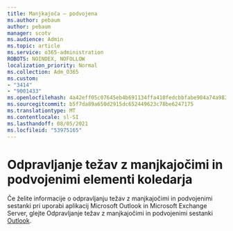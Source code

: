 ```yaml
---
title: Manjkajoča – podvojena
ms.author: pebaum
author: pebaum
manager: scotv
ms.audience: Admin
ms.topic: article
ms.service: o365-administration
ROBOTS: NOINDEX, NOFOLLOW
localization_priority: Normal
ms.collection: Adm_O365
ms.custom:
- "3414"
- "9001433"
ms.openlocfilehash: 4a42eff05c07645eb4b691134ffa410fedcbbfabe904a74a9827fc4e1934d7a4
ms.sourcegitcommit: b5f7da89a650d2915dc652449623c78be6247175
ms.translationtype: MT
ms.contentlocale: sl-SI
ms.lasthandoff: 08/05/2021
ms.locfileid: "53975165"
---
```

# <a name="troubleshooting-missing-and-duplicate-calendar-items"></a>Odpravljanje težav z manjkajočimi in podvojenimi elementi koledarja

Če želite informacije o odpravljanju težav z manjkajočimi in podvojenimi sestanki pri uporabi aplikacij Microsoft Outlook in Microsoft Exchange Server, glejte Odpravljanje težav z manjkajočimi in podvojenimi sestanki [Outlook](https://support.microsoft.com/help/890436/how-to-troubleshoot-missing-and-duplicate-appointments-in-outlook).